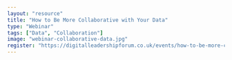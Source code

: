 ```yaml
---
layout: "resource"
title: "How to Be More Collaborative with Your Data"
type: "Webinar"
tags: ["Data", "Collaboration"]
image: "webinar-collaborative-data.jpg"
register: "https://digitalleadershipforum.co.uk/events/how-to-be-more-collaborative-with-your-data/"
---
```

